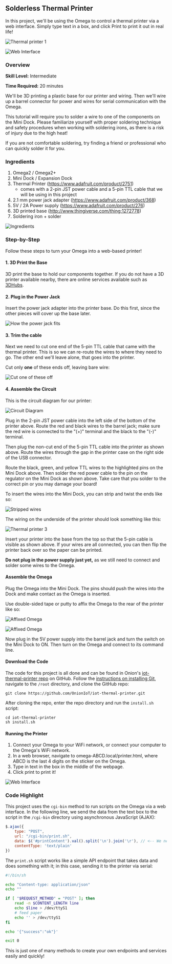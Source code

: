 ## Solderless Thermal Printer

In this project, we'll be using the Omega to control a thermal printer via a web interface. Simply type text in a box, and click Print to print it out in real life!

![Thermal printer 1](./img/thermal-printer-1.jpg)

![Web Interface](./img/thermal-printer-web-page.png)

### Overview

**Skill Level:** Intermediate

**Time Required:** 20 minutes

We'll be 3D printing a plastic base for our printer and wiring. Then we'll wire up a barrel connector for power and wires for serial communication with the Omega.

This tutorial will require you to solder a wire to one of the components on the Mini Dock. Please familiarize yourself with proper soldering technique and safety procedures when working with soldering irons, as there is a risk of injury due to the high heat! 

If you are not comfortable soldering, try finding a friend or professional who can quickly solder it for you.

### Ingredients

1. Omega2 / Omega2+
1. Mini Dock / Expansion Dock
1. Thermal Printer (https://www.adafruit.com/product/2751) 
    * comes with a 2-pin JST power cable and a 5-pin TTL cable that we will be using in this project
1. 2.1 mm power jack adapter (https://www.adafruit.com/product/368)
1. 5V / 2A Power supply (https://www.adafruit.com/product/276)
1. 3D printed base (http://www.thingiverse.com/thing:1272778)
1. Soldering iron + solder

![Ingredients](./img/thermal-printer-ingredients.jpg)

### Step-by-Step

Follow these steps to turn your Omega into a web-based printer!

#### 1. 3D Print the Base

3D print the base to hold our components together. If you do not have a 3D printer available nearby, there are online services available such as [3DHubs](https://www.3dhubs.com/).

#### 2. Plug in the Power Jack

Insert the power jack adapter into the printer base. Do this first, since the other pieces will cover up the base later.

![How the power jack fits](./img/thermal-printer-base.jpg)

#### 3. Trim the cable

Next we need to cut one end of the 5-pin TTL cable that came with the thermal printer. This is so we can re-route the wires to where they need to go. The other end we'll leave alone, that goes into the printer.

Cut only **one** of these ends off, leaving bare wire:

![Cut one of these off](./img/thermal-printer-cable.jpg)

#### 4. Assemble the Circuit

This is the circuit diagram for our printer:

![Circuit Diagram](./img/thermal-printer-circuit-diagram.png)

Plug in the 2-pin JST power cable into the left side of the bottom of the printer above. Route the red and black wires to the barrel jack; make sure the red wire is connected to the "(+)" terminal and the black to the "(-)" terminal. 

Then plug the non-cut end of the 5-pin TTL cable into the printer as shown above. Route the wires through the gap in the printer case on the right side of the USB connector. 

Route the black, green, and yellow TTL wires to the highlighted pins on the Mini Dock above. Then solder the red power cable to the pin on the regulator on the Mini Dock as shown above. Take care that you solder to the correct pin or you may damage your board!

To insert the wires into the Mini Dock, you can strip and twist the ends like so:

![Stripped wires](../oled/img/temperature-monitor-assembly-01.jpg)

The wiring on the underside of the printer should look something like this:

![Thermal printer 3](./img/thermal-printer-3.jpg)

Insert your printer into the base from the top so that the 5-pin cable is visible as shown above. If your wires are all connected, you can then flip the printer back over so the paper can be printed.

**Do not plug in the power supply just yet,** as we still need to connect and solder some wires to the Omega.

#### Assemble the Omega

Plug the Omega into the Mini Dock. The pins should push the wires into the Dock and make contact as the Omega is inserted.

Use double-sided tape or putty to affix the Omega to the rear of the printer like so:

![Affixed Omega](./img/thermal-printer-assembled-01.jpg)

![Affixed Omega](./img/thermal-printer-assembled-02.jpg)

Now plug in the 5V power supply into the barrel jack and turn the switch on the Mini Dock to ON. Then turn on the Omega and connect to its command line.

#### Download the Code


The code for this project is all done and can be found in Onion's [iot-thermal-printer repo](https://github.com/OnionIoT/iot-thermal-printer) on GitHub. Follow the [instructions on installing Git](https://docs.onion.io/omega2-docs/installing-and-using-git.html), navigate to the `/root` directory, and clone the GitHub repo:

```
git clone https://github.com/OnionIoT/iot-thermal-printer.git
```

After cloning the repo, enter the repo directory and run the `install.sh` script:

```
cd iot-thermal-printer
sh install.sh
```

#### Running the Printer

1. Connect your Omega to your WiFi network, or connect your computer to the Omega's WiFi network.
1. In a web browser, navigate to omega-ABCD.local/printer.html, where ABCD is the last 4 digits on the sticker on the Omega.
1. Type in text in the box in the middle of the webpage.
1. Click print to print it!

![Web Interface](./img/thermal-printer-web-page.png)

### Code Highlight

This project uses the `cgi-bin` method to run scripts on the Omega via a web interface. In the following line, we send the data from the text box to the script in the `/cgi-bin` directory using asynchronous JavaScript (AJAX):

```javascript
$.ajax({
    type: "POST",
    url: "/cgi-bin/print.sh",
    data: $('#printContent').val().split('\n').join('\r'), // <-- We need to replace \n with \r
    contentType: 'text/plain'
})
```

The `print.sh` script works like a simple API endpoint that takes data and does something with it; in this case, sending it to the printer via serial:

```sh
#!/bin/sh

echo "Content-type: application/json"
echo ""

if [ "$REQUEST_METHOD" = "POST" ]; then
    read -n $CONTENT_LENGTH line
    echo $line > /dev/ttyS1
    # feed paper
    echo '' > /dev/ttyS1
fi

echo '{"success":"ok"}'

exit 0
```

This is just one of many methods to create your own endpoints and services easily and quickly!
